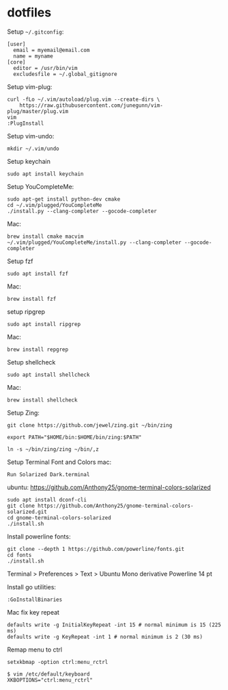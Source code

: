 # dotfiles

Setup `~/.gitconfig`:
```
[user]
  email = myemail@email.com
  name = myname
[core]
  editor = /usr/bin/vim
  excludesfile = ~/.global_gitignore
```

Setup vim-plug:

```
curl -fLo ~/.vim/autoload/plug.vim --create-dirs \
    https://raw.githubusercontent.com/junegunn/vim-plug/master/plug.vim
vim
:PlugInstall
```
Setup vim-undo:
```
mkdir ~/.vim/undo
```
Setup keychain
```
sudo apt install keychain
```

Setup YouCompleteMe:
```
sudo apt-get install python-dev cmake
cd ~/.vim/plugged/YouCompleteMe
./install.py --clang-completer --gocode-completer
```
Mac:
```
brew install cmake macvim
~/.vim/plugged/YouCompleteMe/install.py --clang-completer --gocode-completer
```

Setup fzf
```
sudo apt install fzf
```

Mac:
```
brew install fzf
```

setup ripgrep
```
sudo apt install ripgrep
```

Mac:
```
brew install repgrep
```


Setup shellcheck
```
sudo apt install shellcheck
```

Mac:
```
brew install shellcheck
```

Setup Zing:
```
git clone https://github.com/jewel/zing.git ~/bin/zing

export PATH="$HOME/bin:$HOME/bin/zing:$PATH"

ln -s ~/bin/zing/zing ~/bin/,z
```

Setup Terminal Font and Colors
mac:
```
Run Solarized Dark.terminal
```
ubuntu:
https://github.com/Anthony25/gnome-terminal-colors-solarized
```
sudo apt install dconf-cli
git clone https://github.com/Anthony25/gnome-terminal-colors-solarized.git
cd gnome-terminal-colors-solarized
./install.sh
```


Install powerline fonts:
```
git clone --depth 1 https://github.com/powerline/fonts.git
cd fonts
./install.sh
```
Terminal > Preferences > Text > Ubuntu Mono derivative Powerline 14 pt

Install go utilities:
```
:GoInstallBinaries
```

Mac fix key repeat

```
defaults write -g InitialKeyRepeat -int 15 # normal minimum is 15 (225 ms)
defaults write -g KeyRepeat -int 1 # normal minimum is 2 (30 ms)
```

Remap menu to ctrl
```
setxkbmap -option ctrl:menu_rctrl
```

```
$ vim /etc/default/keyboard
XKBOPTIONS="ctrl:menu_rctrl"
```
